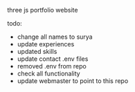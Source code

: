 three js portfolio website

todo:
 - change all names to surya
 - update experiences
 - updated skills
 - update contact .env files
 - removed .env from repo
 - check all functionality
 - update webmaster to point to this repo 